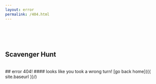 ```yaml
---
layout: error
permalink: /404.html
---
```


<br>
<br>
<br>

## Scavenger Hunt

<br>
## error 404!
#### looks like you took a wrong turn! 
[go back home]({{ site.baseurl }}/)
